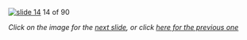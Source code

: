 [![slide 14](https://dl.dropboxusercontent.com/u/2977490/presentations/cookbook/img14.jpg)](15.md)
14 of 90

_Click on the image for the [next slide](15.md), or click [here for the previous one](13.md)_